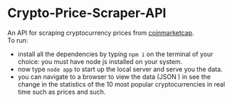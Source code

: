 # Crypto-Price-Scraper-API
An API for scraping cryptocurrency prices from [coinmarketcap](https://coinmarketcap.com).\
To run:
- install all the dependencies by typing `npm i` on the terminal of your choice: you must have node js installed on your system.
- now type `node app` to start up the local server and serve you the data.
- you can navigate to a browser to view the data (JSON ) in see the change in the statistics of the 10 most popular cryptocurrencies in real time such as prices and such. 
 
